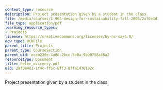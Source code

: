 ```yaml
---
content_type: resource
description: Project presentation given by a student in the class.
file: /media/courses/1-964-design-for-sustainability-fall-2006/2af0e4d11f4cff6c8ff30ffa1470182c_helen_mccreery.pdf
file_type: application/pdf
learning_resource_types:
- Projects
license: https://creativecommons.org/licenses/by-nc-sa/4.0/
ocw_type: OCWFile
parent_title: Projects
parent_type: CourseSection
parent_uid: eceb230e-4a86-2bcc-5b0a-9b00758a86a2
resourcetype: Document
title: helen_mccreery.pdf
uid: 2af0e4d1-1f4c-ff6c-8ff3-0ffa1470182c
---
```

Project presentation given by a student in the class.